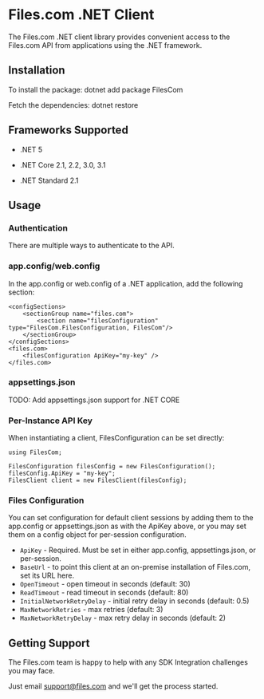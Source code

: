 ﻿# Files.com .NET Client

The Files.com .NET client library provides convenient access to the Files.com API from applications using the .NET framework.


## Installation

To install the package:
    dotnet add package FilesCom

Fetch the dependencies:
    dotnet restore


## Frameworks Supported

- .NET 5

- .NET Core 2.1, 2.2, 3.0, 3.1

- .NET Standard 2.1


## Usage


### Authentication

There are multiple ways to authenticate to the API.


### app.config/web.config

In the app.config or web.config of a .NET application, add the following section:

    <configSections>
        <sectionGroup name="files.com">
            <section name="filesConfiguration" type="FilesCom.FilesConfiguration, FilesCom"/>
        </sectionGroup>
    </configSections>
    <files.com>
        <filesConfiguration ApiKey="my-key" />
    </files.com>


### appsettings.json

TODO: Add appsettings.json support for .NET CORE


### Per-Instance API Key

When instantiating a client, FilesConfiguration can be set directly:

    using FilesCom;

    FilesConfiguration filesConfig = new FilesConfiguration();
    filesConfig.ApiKey = "my-key";
    FilesClient client = new FilesClient(filesConfig);


### Files Configuration

You can set configuration for default client sessions by adding them to the app.config or appsettings.json as with the ApiKey above,
or you may set them on a config object for per-session configuration.

* `ApiKey` - Required. Must be set in either app.config, appsettings.json, or per-session.
* `BaseUrl` - to point this client at an on-premise installation of Files.com, set its URL here.
* `OpenTimeout` - open timeout in seconds (default: 30)
* `ReadTimeout` - read timeout in seconds (default: 80)
* `InitialNetworkRetryDelay` - initial retry delay in seconds (default: 0.5)
* `MaxNetworkRetries` - max retries (default: 3)
* `MaxNetworkRetryDelay` - max retry delay in seconds (default: 2)


## Getting Support

The Files.com team is happy to help with any SDK Integration challenges you may face.

Just email support@files.com and we'll get the process started.

